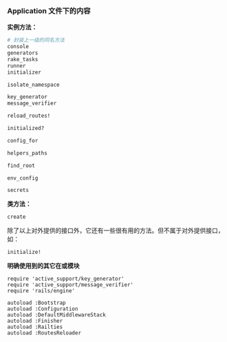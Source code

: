 ### Application 文件下的内容

**实例方法：**

```ruby
# 封装上一级的同名方法
console
generators
rake_tasks
runner
initializer

isolate_namespace

key_generator
message_verifier

reload_routes!

initialized?

config_for

helpers_paths

find_root
```

```
env_config

secrets
```

**类方法：**

```
create
```

除了以上对外提供的接口外，它还有一些很有用的方法。但不属于对外提供接口，如：

```
initialize!
```

**明确使用到的其它在或模块**

```
require 'active_support/key_generator'
require 'active_support/message_verifier'
require 'rails/engine'

autoload :Bootstrap
autoload :Configuration
autoload :DefaultMiddlewareStack
autoload :Finisher
autoload :Railties
autoload :RoutesReloader
```